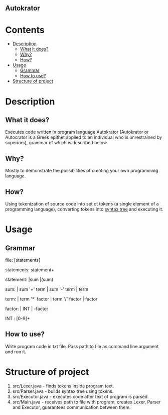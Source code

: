 ## Autokrator
# Contents
* [Description](#description)
   * [What it does?](#what-it-does)
   * [Why?](#why)
   * [How?](#how)
* [Usage](#usage)
   * [Grammar](#grammar)
   * [How to use?](#how-to-use) 
* [Structure of project](#structure-of-project)

# Description
## What it does?
Executes code written in program language Autokrator (Autokrator or Autocrator is a Greek epithet applied to an individual who is unrestrained by superiors), grammar of which is described below.

## Why?
Mostly to demonstrate the possibilities of creating your own programming language.
   
## How?
Using tokenization of source code into set ot tokens (a single element of a programming language), converting tokens into [syntax tree](https://en.wikipedia.org/wiki/Abstract_syntax_tree) and executing it.

# Usage
## Grammar
file: [statements]

statements: statement+

statement: |sum
           |(sum)

sum:
        | sum '+' term
        | sum '-' term
        | term

term:
        | term '*' factor
        | term '/' factor
        | factor

factor:
        | INT
        | -factor

INT     : [0-9]+

## How to use?
Write program code in txt file. Pass path to file as command line argument and run it.

# Structure of project
1. src/Lexer.java - finds tokens inside program text.
2. src/Parser.java - builds syntax tree using tokens.
3. src/Executor.java - executes code after text of program is parsed.
4. src/Main.java - receives path to file with program, creates Lexer, Parser and Executor, guarantees communication between them.
